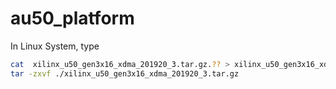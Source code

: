 # au50_platform
In Linux System, type

```bash
cat  xilinx_u50_gen3x16_xdma_201920_3.tar.gz.?? > xilinx_u50_gen3x16_xdma_201920_3.tar.gz
tar -zxvf ./xilinx_u50_gen3x16_xdma_201920_3.tar.gz
```
